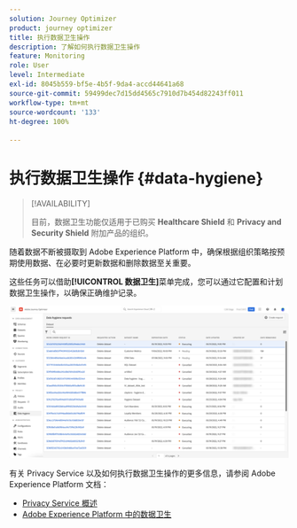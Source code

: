 ```yaml
---
solution: Journey Optimizer
product: journey optimizer
title: 执行数据卫生操作
description: 了解如何执行数据卫生操作
feature: Monitoring
role: User
level: Intermediate
exl-id: 8045b559-bf5e-4b5f-9da4-accd44641a68
source-git-commit: 59499dec7d15dd4565c7910d7b454d82243ff011
workflow-type: tm+mt
source-wordcount: '133'
ht-degree: 100%

---
```


# 执行数据卫生操作 {#data-hygiene}

>[!AVAILABILITY]
>
>目前，数据卫生功能仅适用于已购买 **Healthcare Shield** 和 **Privacy and Security Shield** 附加产品的组织。


随着数据不断被摄取到 Adobe Experience Platform 中，确保根据组织策略按预期使用数据、在必要时更新数据和删除数据至关重要。

这些任务可以借助&#x200B;**[!UICONTROL 数据卫生]**&#x200B;菜单完成，您可以通过它配置和计划数据卫生操作，以确保正确维护记录。

![](assets/data-hygiene.png)

有关 Privacy Service 以及如何执行数据卫生操作的更多信息，请参阅 Adobe Experience Platform 文档：

* [Privacy Service 概述](https://experienceleague.adobe.com/docs/experience-platform/privacy/home.html?lang=zh-Hans)
* [Adobe Experience Platform 中的数据卫生](https://experienceleague.adobe.com/docs/experience-platform/hygiene/home.html?lang=zh-Hans)
